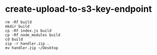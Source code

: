 # create-upload-to-s3-key-endpoint

```
rm -Rf build
mkdir build
cp -Rf index.js build
cp -Rf node_modules build
cd build
zip -r handler.zip .
mv handler.zip ~/Desktop
```
